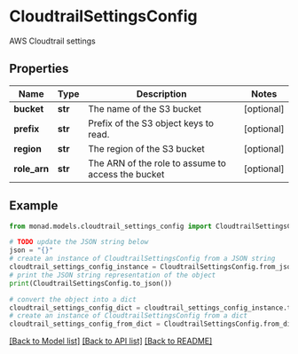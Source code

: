 # CloudtrailSettingsConfig

AWS Cloudtrail settings

## Properties

Name | Type | Description | Notes
------------ | ------------- | ------------- | -------------
**bucket** | **str** | The name of the S3 bucket | [optional] 
**prefix** | **str** | Prefix of the S3 object keys to read. | [optional] 
**region** | **str** | The region of the S3 bucket | [optional] 
**role_arn** | **str** | The ARN of the role to assume to access the bucket | [optional] 

## Example

```python
from monad.models.cloudtrail_settings_config import CloudtrailSettingsConfig

# TODO update the JSON string below
json = "{}"
# create an instance of CloudtrailSettingsConfig from a JSON string
cloudtrail_settings_config_instance = CloudtrailSettingsConfig.from_json(json)
# print the JSON string representation of the object
print(CloudtrailSettingsConfig.to_json())

# convert the object into a dict
cloudtrail_settings_config_dict = cloudtrail_settings_config_instance.to_dict()
# create an instance of CloudtrailSettingsConfig from a dict
cloudtrail_settings_config_from_dict = CloudtrailSettingsConfig.from_dict(cloudtrail_settings_config_dict)
```
[[Back to Model list]](../README.md#documentation-for-models) [[Back to API list]](../README.md#documentation-for-api-endpoints) [[Back to README]](../README.md)


